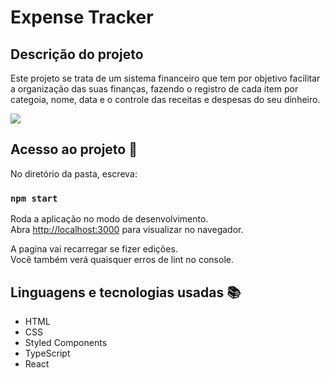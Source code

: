 # Expense Tracker

## Descrição do projeto

Este projeto se trata de um sistema financeiro que tem por objetivo facilitar a organização das suas finanças, fazendo o registro de cada item por categoia, nome, data e o controle das receitas e despesas do seu dinheiro.

<div>
  <img src="https://user-images.githubusercontent.com/98724767/214625750-c7d7f19b-eb43-4327-a01c-72d19c22231e.png" />
</div>

## Acesso ao projeto :file_folder: 

No diretório da pasta, escreva: 

### `npm start`

Roda a aplicação no modo de desenvolvimento.\
Abra [http://localhost:3000](http://localhost:3000) para visualizar no navegador.

A pagina vai recarregar se fizer edições.\
Você também verá quaisquer erros de lint no console.

## Linguagens e tecnologias usadas :books:
- HTML
- CSS
- Styled Components
- TypeScript
- React






